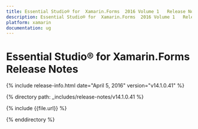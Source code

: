 ```yaml
---
title: Essential Studio® for  Xamarin.Forms  2016 Volume 1   Release Notes  
description: Essential Studio® for  Xamarin.Forms  2016 Volume 1   Release Notes  
platform: xamarin
documentation: ug
---
```


# Essential Studio® for  Xamarin.Forms  Release Notes  

{% include release-info.html date="April 5, 2016"  version="v14.1.0.41" %} 


{% directory path: _includes/release-notes/v14.1.0.41 %}

{% include {{file.url}} %}

{% enddirectory %}